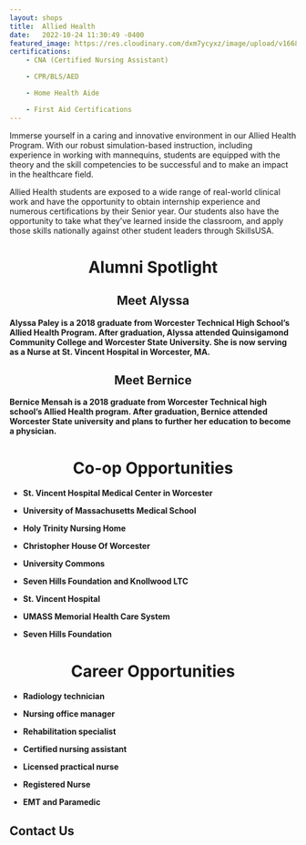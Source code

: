```yaml
---
layout: shops
title:  Allied Health
date:   2022-10-24 11:30:49 -0400
featured_image: https://res.cloudinary.com/dxm7ycyxz/image/upload/v1668016946/2022/04/myriam-zilles-7V95FwS2Ss4-unsplash-1_dphljq.jpg
certifications: 
    - CNA (Certified Nursing Assistant)

    - CPR/BLS/AED

    - Home Health Aide

    - First Aid Certifications
---
```

Immerse yourself in a caring and innovative environment in our Allied Health Program. With our robust simulation-based instruction, including experience in working with mannequins, students are equipped with the theory and the skill competencies to be successful and to make an impact in the healthcare field. 

Allied Health students are exposed to a wide range of real-world clinical work and have the opportunity to obtain internship experience and numerous certifications by their Senior year. Our students also have the opportunity to take what they’ve learned inside the classroom, and apply those skills nationally against other student leaders through SkillsUSA.

<div class="Alumni_section" markdown="1">

# <center><strong>Alumni Spotlight</strong></center>
<div class="Alumni" markdown="1">

## <center><strong>Meet Alyssa
Alyssa Paley is a 2018 graduate from Worcester Technical High School’s Allied Health Program. After graduation, Alyssa attended Quinsigamond Community College and Worcester State University. She is now serving as a Nurse at St. Vincent Hospital in Worcester, MA.

</div>

<div class="Alumni" markdown="1">

## <center><strong>Meet Bernice</strong></center>
Bernice Mensah is a 2018 graduate from Worcester Technical high school’s Allied Health program. After graduation, Bernice attended Worcester State university and plans to further her education to become a physician. 

</div>

</div>


# <center><strong>Co-op Opportunities</strong></center>
* St. Vincent Hospital Medical Center in Worcester

* University of Massachusetts Medical School

* Holy Trinity Nursing Home

* Christopher House Of Worcester

* University Commons

* Seven Hills Foundation and Knollwood LTC

* St. Vincent Hospital

* UMASS Memorial Health Care System

* Seven Hills Foundation

# <center><strong>Career Opportunities</strong></center>

* Radiology technician

* Nursing office manager

* Rehabilitation specialist

* Certified nursing assistant

* Licensed practical nurse

* Registered Nurse

* EMT and Paramedic


## Contact Us
